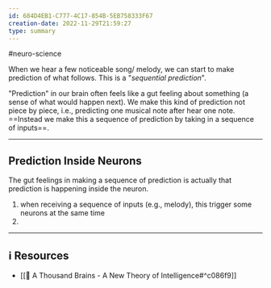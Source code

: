 ```yaml
---
id: 684D4EB1-C777-4C17-854B-5EB758333F67
creation-date: 2022-11-29T21:59:27 
type: summary
---
```

#neuro-science 

When we hear a few noticeable song/ melody, we can start to make prediction of what follows. This is a "*sequential prediction*". 

"Prediction" in our brain often feels like a gut feeling about something (a sense of what would happen next). We make this kind of prediction not piece by piece, i.e., predicting one musical note after hear one note. ==Instead we make this a sequence of prediction by taking in a sequence of inputs==. 

---
## Prediction Inside Neurons

The gut feelings in making a sequence of prediction is actually that prediction is happening inside the neuron. 

1. when receiving a sequence of inputs (e.g., melody), this trigger some neurons at the same time 
2. 





---
## ℹ️ Resources
- [[📕 A Thousand Brains - A New Theory of Intelligence#^c086f9]]